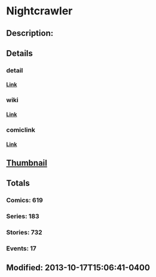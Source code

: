 # Nightcrawler
## Description: 
## Details
### detail
#### [Link](http://marvel.com/comics/characters/1009472/nightcrawler?utm_campaign=apiRef&utm_source=225578a89fc76f3d20fbffda5d17a88d)
### wiki
#### [Link](http://marvel.com/universe/Nightcrawler?utm_campaign=apiRef&utm_source=225578a89fc76f3d20fbffda5d17a88d)
### comiclink
#### [Link](http://marvel.com/comics/characters/1009472/nightcrawler?utm_campaign=apiRef&utm_source=225578a89fc76f3d20fbffda5d17a88d)
## [Thumbnail](http://i.annihil.us/u/prod/marvel/i/mg/1/40/526034979bc98.jpg)
## Totals
### Comics: 619
### Series: 183
### Stories: 732
### Events: 17
## Modified: 2013-10-17T15:06:41-0400